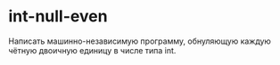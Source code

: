 int-null-even
=============

Написать машинно-независимую программу, обнуляющую каждую чётную двоичную единицу в числе типа int.